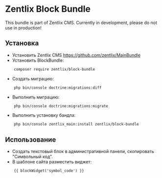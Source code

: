 Zentlix Block Bundle
=================

This bundle is part of Zentlix CMS. Currently in development, please do not use in production!

## Установка
- Установить Zentlix CMS https://github.com/zentlix/MainBundle 
- Установить BlockBundle:
```bash
    composer require zentlix/block-bundle
```
- Создать миграцию:
```bash 
    php bin/console doctrine:migrations:diff
```
- Выполнить миграцию: 
```bash 
    php bin/console doctrine:migrations:migrate
```
- Выполнить установку бандла:
```bash 
    php bin/console zentlix_main:install zentlix/block-bundle
```

## Использование

- Создать текстовый блок в административной панели, скопировать "Символьный код".
- В шаблоне сайта разместить виджет:
```twig
    {{ blockWidget('symbol_code') }}
```